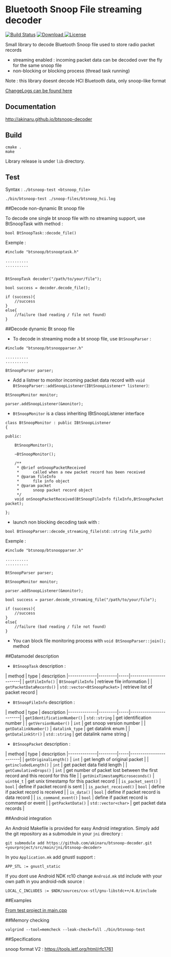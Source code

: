 # Bluetooth Snoop File streaming decoder #

[![Build Status](https://travis-ci.org/akinaru/btsnoop-decoder.svg?branch=master)](https://travis-ci.org/akinaru/btsnoop-decoder)
[![Download](https://api.bintray.com/packages/akinaru/generic/btsnoop-decoder/images/download.svg) ](https://bintray.com/akinaru/generic/btsnoop-decoder/_latestVersion)
[![License](http://img.shields.io/:license-mit-blue.svg)](LICENSE.md)

Small library to decode Bluetooth Snoop file used to store radio packet records

* streaming enabled : incoming packet data can be decoded over the fly for the same snoop file
* non-blocking or blocking process (thread task running) 

Note : this library doesnt decode HCI Bluetooth data, only snoop-like format

<a href="CHANGELOG.md">ChangeLogs can be found here</a>

## Documentation

http://akinaru.github.io/btsnoop-decoder

## Build

```
cmake .
make
```

Library release is under `lib` directory.

## Test

Syntax : ``./btsnoop-test <btsnoop_file>``

```
./bin/btsnoop-test ./snoop-files/btsnoop_hci.log
```

##Decode non-dynamic Bt snoop file

To decode one single bt snoop file with no streaming support, use BtSnoopTask with method :

``bool BtSnoopTask::decode_file() ``

Exemple :

```
#include "btsnoop/btsnooptask.h"

..........
..........


BtSnoopTask decoder("/path/to/your/file");

bool success = decoder.decode_file();

if (success){
	//success
}
else{
	//failure (bad reading / file not found)
}
```

##Decode dynamic Bt snoop file

* To decode in streaming mode a bt snoop file, use ``BtSnoopParser`` :

```
#include "btsnoop/btsnoopparser.h"

..........
..........

BtSnoopParser parser;
```

* Add a listner to monitor incoming packet data record with ``void BtSnoopParser::addSnoopListener(IBtSnoopListener* listener)``:

```
BtSnoopMonitor monitor;

parser.addSnoopListener(&monitor);
```

* `BtSnoopMonitor` is a class inheriting IBtSnoopListener interface

```
class BtSnoopMonitor : public IBtSnoopListener
{

public:

	BtSnoopMonitor();

	~BtSnoopMonitor();

	/**
	 * @brief onSnoopPacketReceived
	 *      called when a new packet record has been received
	 * @param fileInfo
	 *      file info object
	 * @param packet
	 *      snoop packet record object
	 */
	void onSnoopPacketReceived(BtSnoopFileInfo fileInfo,BtSnoopPacket packet);

};
```

* launch non blocking decoding task with :

``bool BtSnoopParser::decode_streaming_file(std::string file_path)``

Exemple : 

```
#include "btsnoop/btsnoopparser.h"

..........
..........

BtSnoopParser parser;

BtSnoopMonitor monitor;

parser.addSnoopListener(&monitor);

bool success = parser.decode_streaming_file("/path/to/your/file");

if (success){
	//success
}
else{
	//failure (bad reading / file not found)
}
```

* You can block file monitoring process with ``void BtSnoopParser::join();`` method

##Datamodel description


* ``BtSnoopTask`` description :

| method     | type        |  description
|--------------|---------|-----|------------------------|
| ``getFileInfo()`` | ``BtSnoopFileInfo`` |  retrieve file information      |
| ``getPacketDataRecords()`` | ``std::vector<BtSnoopPacket>`` |  retrieve list of packet record      |

* ``BtSnoopFileInfo`` description :

| method     | type        |  description
|--------------|---------|-----|------------------------|
| ``getIdentificationNumber()`` | ``std::string`` |  get identification number      |
| ``getVersionNumber()`` | ``int`` |  get snoop version number      |
| ``getDatalinkNumber()`` | ``datalink_type`` |  get datalink enum      |
| ``getDatalinkStr()`` | ``std::string`` |  get datalink name string      |

* ``BtSnoopPacket`` description :

| method     | type        |  description
|--------------|---------|-----|------------------------|
| ``getOriginalLength()`` | ``int`` |  get length of original packet      |
| ``getincludedLength()`` | ``int`` |  get packet data field length     |
| ``getCumulativeDrops()`` | ``int`` |  get number of packet lost between the first record and this record for this file     |
| ``getUnixTimestampMicroseconds()`` | ``uint64_t`` |  get unix timestamp for this packet record     |
| ``is_packet_sent()`` | ``bool`` |  define if packet record is sent    |
| ``is_packet_received()`` | ``bool`` |  define if packet record is received      |
| ``is_data()`` | ``bool`` |  define if packet record is data record      |
| ``is_command_event()`` | ``bool`` |  define if packet record is command or event    |
| ``getPacketData()`` | ``std::vector<char>`` |  get packet data records    |

##Android integration

An Android Makefile is provided for easy Android integration. Simply add the git repository as a submodule in your `jni` directory :

```
git submodule add https://github.com/akinaru/btsnoop-decoder.git <yourproject/src/main/jni/btsnoop-decoder>
```

In you `Application.mk` add gnustl support :

```
APP_STL := gnustl_static 
```

If you dont use Android NDK rc10 change `Android.mk` std include with your own path in you android-ndk source :

```
LOCAL_C_INCLUDES := $NDK/sources/cxx-stl/gnu-libstdc++/4.8/include
```

##Examples

[From test project in main.cpp](https://github.com/akinaru/btsnoop-decoder/blob/master/test/src/main.cpp)


##Memory checking

``
valgrind --tool=memcheck --leak-check=full ./bin/btsnoop-test
``

##Specifications

snoop format V2 : https://tools.ietf.org/html/rfc1761
